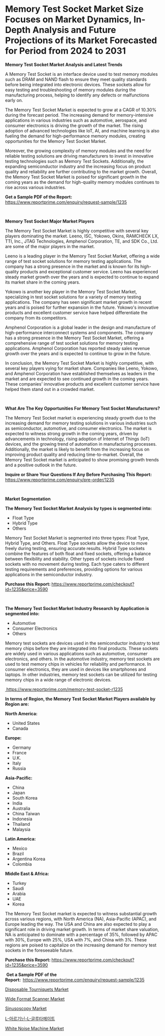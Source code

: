 <p><h1>Memory Test Socket Market Size Focuses on Market Dynamics, In-Depth Analysis and Future Projections of its Market Forecasted for Period from 2024 to 2031</h1></p><p><strong>Memory Test Socket Market Analysis and Latest Trends</strong></p>
<p><p>A Memory Test Socket is an interface device used to test memory modules such as DRAM and NAND flash to ensure they meet quality standards before being integrated into electronic devices. These sockets allow for easy testing and troubleshooting of memory modules during the manufacturing process, helping to identify any defects or malfunctions early on.</p><p>The Memory Test Socket Market is expected to grow at a CAGR of 10.30% during the forecast period. The increasing demand for memory-intensive applications in various industries such as automotive, aerospace, and consumer electronics is driving the growth of the market. The rising adoption of advanced technologies like IoT, AI, and machine learning is also fueling the demand for high-performance memory modules, creating opportunities for the Memory Test Socket Market.</p><p>Moreover, the growing complexity of memory modules and the need for reliable testing solutions are driving manufacturers to invest in innovative testing technologies such as Memory Test Sockets. Additionally, the expanding semiconductor industry and the increasing focus on product quality and reliability are further contributing to the market growth. Overall, the Memory Test Socket Market is poised for significant growth in the coming years as the demand for high-quality memory modules continues to rise across various industries.</p></p>
<p><strong>Get a Sample PDF of the Report:&nbsp;</strong> <a href="https://www.reportprime.com/enquiry/request-sample/1235">https://www.reportprime.com/enquiry/request-sample/1235</a></p>
<p>&nbsp;</p>
<p><strong>Memory Test Socket Major Market Players</strong></p>
<p><p>The Memory Test Socket Market is highly competitive with several key players dominating the market. Leeno, ISC, Yokowo, Okins, RAMCHECK LX, TTI, Inc., JTAG Technologies, Amphenol Corporation, TE, and SDK Co., Ltd. are some of the major players in the market.</p><p>Leeno is a leading player in the Memory Test Socket Market, offering a wide range of test socket solutions for memory testing applications. The company has a strong presence in the market and is known for its high-quality products and exceptional customer service. Leeno has experienced steady market growth over the years and is expected to continue to expand its market share in the coming years.</p><p>Yokowo is another key player in the Memory Test Socket Market, specializing in test socket solutions for a variety of memory testing applications. The company has seen significant market growth in recent years and is poised for further expansion in the future. Yokowo's innovative products and excellent customer service have helped differentiate the company from its competitors.</p><p>Amphenol Corporation is a global leader in the design and manufacture of high-performance interconnect systems and components. The company has a strong presence in the Memory Test Socket Market, offering a comprehensive range of test socket solutions for memory testing applications. Amphenol Corporation has reported steady sales revenue growth over the years and is expected to continue to grow in the future.</p><p>In conclusion, the Memory Test Socket Market is highly competitive, with several key players vying for market share. Companies like Leeno, Yokowo, and Amphenol Corporation have established themselves as leaders in the market and are expected to see continued growth in the coming years. These companies' innovative products and excellent customer service have helped them stand out in a crowded market.</p></p>
<p>&nbsp;</p>
<p><strong>What Are The Key Opportunities For Memory Test Socket Manufacturers?</strong></p>
<p><p>The Memory Test Socket market is experiencing steady growth due to the increasing demand for memory testing solutions in various industries such as semiconductor, automotive, and consumer electronics. The market is expected to witness strong growth in the coming years, driven by advancements in technology, rising adoption of Internet of Things (IoT) devices, and the growing trend of automation in manufacturing processes. Additionally, the market is likely to benefit from the increasing focus on improving product quality and reducing time-to-market. Overall, the Memory Test Socket market is anticipated to show promising growth trends and a positive outlook in the future.</p></p>
<p><strong>Inquire or Share Your Questions If Any Before Purchasing This Report:</strong> <a href="https://www.reportprime.com/enquiry/pre-order/1235">https://www.reportprime.com/enquiry/pre-order/1235</a></p>
<p>&nbsp;</p>
<p><strong>Market Segmentation</strong></p>
<p><strong>The Memory Test Socket Market Analysis by types is segmented into:</strong></p>
<p><ul><li>Float Type</li><li>Hybrid Type</li><li>Others</li></ul></p>
<p><p>Memory Test Socket Market is segmented into three types: Float Type, Hybrid Type, and Others. Float Type sockets allow the device to move freely during testing, ensuring accurate results. Hybrid Type sockets combine the features of both float and fixed sockets, offering a balance between flexibility and stability. Other types of sockets include fixed sockets with no movement during testing. Each type caters to different testing requirements and preferences, providing options for various applications in the semiconductor industry.</p></p>
<p><strong>Purchase this Report:&nbsp;</strong><a href="https://www.reportprime.com/checkout?id=1235&price=3590">https://www.reportprime.com/checkout?id=1235&price=3590</a></p>
<p>&nbsp;</p>
<p><strong>The Memory Test Socket Market Industry Research by Application is segmented into:</strong></p>
<p><ul><li>Automotive</li><li>Consumer Electronics</li><li>Others</li></ul></p>
<p><p>Memory test sockets are devices used in the semiconductor industry to test memory chips before they are integrated into final products. These sockets are widely used in various applications such as automotive, consumer electronics, and others. In the automotive industry, memory test sockets are used to test memory chips in vehicles for reliability and performance. In consumer electronics, they are used in devices like smartphones and laptops. In other industries, memory test sockets can be utilized for testing memory chips in a wide range of electronic devices.</p></p>
<p><a href="https://www.reportprime.com/memory-test-socket-r1235">&nbsp;https://www.reportprime.com/memory-test-socket-r1235</a></p>
<p><strong>In terms of Region, the Memory Test Socket Market Players available by Region are:</strong></p>
<p>
    <p> <strong> North America: </strong>
        <ul>
            <li>United States</li>
            <li>Canada</li>
        </ul>
        </p> 
    <p> <strong> Europe: </strong>
        <ul>
            <li>Germany</li>
            <li>France</li>
            <li>U.K.</li>
            <li>Italy</li>
            <li>Russia</li>
        </ul>
        </p> 
    <p> <strong> Asia-Pacific: </strong>
        <ul>
            <li>China</li>
            <li>Japan</li>
            <li>South Korea</li>
            <li>India</li>
            <li>Australia</li>
            <li>China Taiwan</li>
            <li>Indonesia</li>
            <li>Thailand</li>
            <li>Malaysia</li>
        </ul>
        </p> 
    <p> <strong> Latin America: </strong>
        <ul>
            <li>Mexico</li>
            <li>Brazil</li>
            <li>Argentina Korea</li>
            <li>Colombia</li>
        </ul>
        </p> 
    <p> <strong> Middle East & Africa: </strong>
        <ul>
            <li>Turkey</li>
            <li>Saudi</li>
            <li>Arabia</li>
            <li>UAE</li>
            <li>Korea</li>
        </ul>
    </p>
    </p>
<p><p>The Memory Test Socket market is expected to witness substantial growth across various regions, with North America (NA), Asia-Pacific (APAC), and Europe leading the way. The USA and China are also expected to play a significant role in driving market growth. In terms of market share valuation, NA is anticipated to dominate with a percentage of 35%, followed by APAC with 30%, Europe with 25%, USA with 7%, and China with 3%. These regions are poised to capitalize on the increasing demand for memory test sockets in the foreseeable future.</p></p>
<p><strong>Purchase this Report: </strong><a href="https://www.reportprime.com/checkout?id=1235&price=3590">https://www.reportprime.com/checkout?id=1235&price=3590</a></p>
<p>&nbsp;<strong>Get a Sample PDF of the Report:&nbsp;&nbsp;</strong><a href="https://www.reportprime.com/enquiry/request-sample/1235">https://www.reportprime.com/enquiry/request-sample/1235</a></p>
<p><strong></strong></p>
<p><p><a href="https://medium.com/@jhydehele7/comprehensive-analysis-of-the-global-disposable-tourniquets-market-growth-trends-market-87cd2eb98d50">Disposable Tourniquets Market</a></p><p><a href="https://github.com/qrkceaah30/Market-Research-Report-List-2/blob/main/wide-format-scanner-market.md">Wide Format Scanner Market</a></p><p><a href="https://medium.com/@avnhan99_20208/sinusoscopy-market-size-is-growing-at-cagr-of-8-7-d56a0b6d42d0">Sinusoscopy Market</a></p><p><a href="https://github.com/mduzzalmduzzal601/Market-Research-Report-List-2/blob/main/4955600102112.md">L-아르기닌-L-글루타메이트</a></p><p><a href="https://github.com/caicuccucga/Market-Research-Report-List-2/blob/main/white-noise-machine-market.md">White Noise Machine Market</a></p></p>